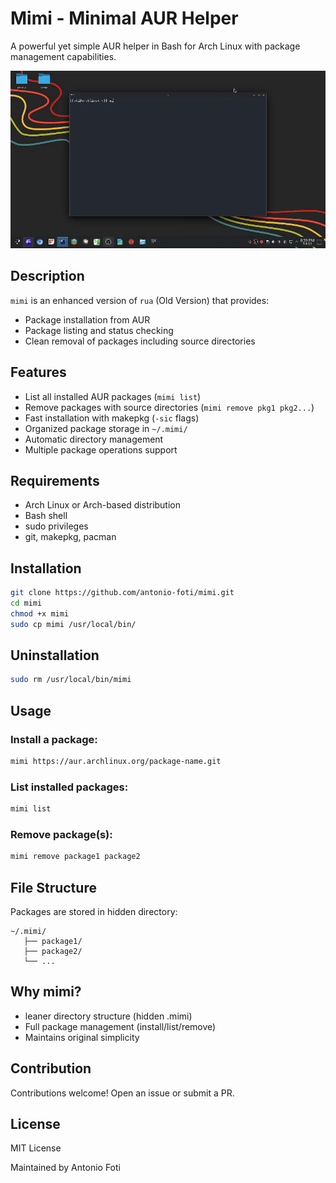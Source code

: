 # Mimi - Minimal AUR Helper

A powerful yet simple AUR helper in Bash for Arch Linux with package management capabilities.

![usage](./usage.gif)

## Description

`mimi` is an enhanced version of `rua` (Old Version) that provides:

- Package installation from AUR
- Package listing and status checking
- Clean removal of packages including source directories

## Features

- List all installed AUR packages (`mimi list`)
- Remove packages with source directories (`mimi remove pkg1 pkg2...`)
- Fast installation with makepkg (`-sic` flags)
- Organized package storage in `~/.mimi/`
- Automatic directory management
- Multiple package operations support

## Requirements

- Arch Linux or Arch-based distribution
- Bash shell
- sudo privileges
- git, makepkg, pacman

## Installation

```bash
git clone https://github.com/antonio-foti/mimi.git
cd mimi
chmod +x mimi
sudo cp mimi /usr/local/bin/
```

## Uninstallation
```bash
sudo rm /usr/local/bin/mimi
```

## Usage

### Install a package:
```bash
mimi https://aur.archlinux.org/package-name.git
```

### List installed packages:
```bash
mimi list
```

### Remove package(s):
```bash
mimi remove package1 package2
```

## File Structure

Packages are stored in hidden directory:
```
~/.mimi/
   ├── package1/
   ├── package2/
   └── ...
```

## Why mimi?

- leaner directory structure (hidden .mimi)
- Full package management (install/list/remove)
- Maintains original simplicity


## Contribution
Contributions welcome! Open an issue or submit a PR.

## License
MIT License

Maintained by Antonio Foti
